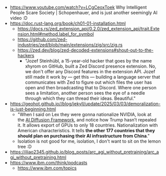 - https://www.youtube.com/watch?v=LCgCeoxToek Why Intelligent People Scare Society | Schopenhauer, and is just another seemingly AI video :D
- https://doc.rust-lang.org/book/ch01-01-installation.html
	- https://docs.rs/zed_extension_api/0.2.0/zed_extension_api/trait.Extension.html#method.label_for_symbol
	- https://github.com/zed-industries/zed/blob/main/extensions/zig/src/zig.rs
	- https://zed.dev/blog/zed-decoded-extensions#shout-out-to-the-hackers
		- "Jozef Steinhübl, a 15-year-old hacker that goes by the name xhyrom on GitHub, built a Zed Discord presence extension. No, we don't offer any Discord features in the extension API. Jozef still made it work by — get this — building a language server that communicates with Zed to figure out which files the user has open and then broadcasting that to Discord. Where one person sees a limitation, another person sees the eye of a needle through which they can thread their ideas. Beautiful."
- https://geohot.github.io//blog/jekyll/update/2025/03/03/demoralization-is-just-beginning.html
	- "When I said on Lex they were gonna nationalize NVIDIA, look at the [AI Diffusion Framework](https://www.federalregister.gov/documents/2025/01/15/2025-00636/framework-for-artificial-intelligence-diffusion), and notice how Trump hasn’t repealed it. It allows export of GPUs to only 18 countries. Nationalization with American characteristics. It tells **the other 177 countries that they should plan on purchasing their AI infrastructure from China**."
	- Isolation is not good for me, isolation, I don't want to sit on the lemon tree :D
- https://iliao2345.github.io/blog_posts/arc_agi_without_pretraining/arc_agi_without_pretraining.html
- https://www.ibm.com/think/podcasts
	- https://www.ibm.com/topics